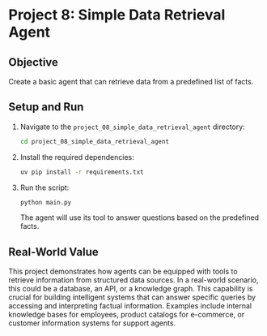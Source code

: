 # Project 8: Simple Data Retrieval Agent

## Objective
Create a basic agent that can retrieve data from a predefined list of facts.

## Setup and Run
1.  Navigate to the `project_08_simple_data_retrieval_agent` directory:
    ```bash
    cd project_08_simple_data_retrieval_agent
    ```
2.  Install the required dependencies:
    ```bash
    uv pip install -r requirements.txt
    ```
3.  Run the script:
    ```bash
    python main.py
    ```
    The agent will use its tool to answer questions based on the predefined facts.

## Real-World Value
This project demonstrates how agents can be equipped with tools to retrieve information from structured data sources. In a real-world scenario, this could be a database, an API, or a knowledge graph. This capability is crucial for building intelligent systems that can answer specific queries by accessing and interpreting factual information. Examples include internal knowledge bases for employees, product catalogs for e-commerce, or customer information systems for support agents.
